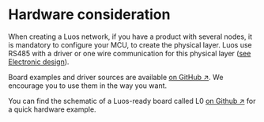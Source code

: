 # Hardware consideration

When creating a Luos network, if you have a product with several nodes, it is mandatory to configure your MCU, to create the physical layer. Luos use RS485 with a driver or one wire communication for this physical layer ([see Electronic design](./electronics.md)).

Board examples and driver sources are available <a href="https://github.com/Luos-io/Examples/tree/master/Projects" target="_blank">on GitHub &#8599;</a>. We encourage you to use them in the way you want.

You can find the schematic of a Luos-ready board called L0 <a href="https://en.wikipedia.org/wiki/Microcontroller" target="_blank">on Github &#8599;<a> for a quick hardware example.
